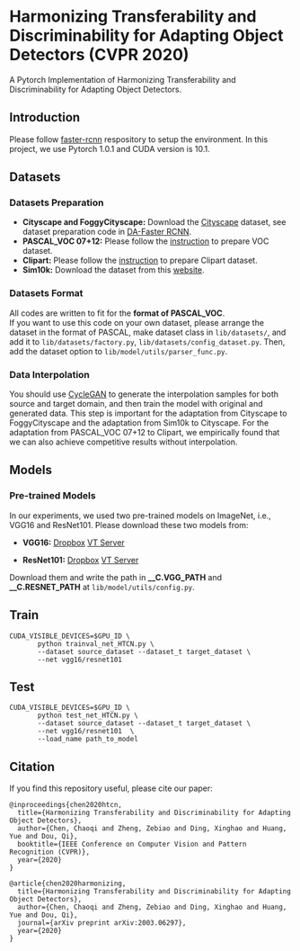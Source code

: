 # Harmonizing Transferability and Discriminability for Adapting Object Detectors (CVPR 2020)
A Pytorch Implementation of Harmonizing Transferability and Discriminability for Adapting Object Detectors. 

## Introduction
Please follow [faster-rcnn](https://github.com/jwyang/faster-rcnn.pytorch) respository to setup the environment. In this project, we use Pytorch 1.0.1 and CUDA version is 10.1. 

## Datasets
### Datasets Preparation
* **Cityscape and FoggyCityscape:** Download the [Cityscape](https://www.cityscapes-dataset.com/) dataset, see dataset preparation code in [DA-Faster RCNN](https://github.com/yuhuayc/da-faster-rcnn/tree/master/prepare_data).
* **PASCAL_VOC 07+12:** Please follow the [instruction](https://github.com/rbgirshick/py-faster-rcnn#beyond-the-demo-installation-for-training-and-testing-models) to prepare VOC dataset.
* **Clipart:** Please follow the [instruction](https://github.com/naoto0804/cross-domain-detection/tree/master/datasets) to prepare Clipart dataset.
* **Sim10k:** Download the dataset from this [website](https://fcav.engin.umich.edu/sim-dataset/).  

### Datasets Format
All codes are written to fit for the **format of PASCAL_VOC**.  
If you want to use this code on your own dataset, please arrange the dataset in the format of PASCAL, make dataset class in ```lib/datasets/```, and add it to ```lib/datasets/factory.py```, ```lib/datasets/config_dataset.py```. Then, add the dataset option to ```lib/model/utils/parser_func.py```.

### Data Interpolation
You should use [CycleGAN](https://github.com/junyanz/pytorch-CycleGAN-and-pix2pix) to generate the interpolation samples for both source and target domain, and then train the model with original and generated data. This step is important for the adaptation from Cityscape to FoggyCityscape and the adaptation from Sim10k to Cityscape. For the adaptation from PASCAL_VOC 07+12 to Clipart, we empirically found that we can also achieve competitive results without interpolation.

## Models
### Pre-trained Models
In our experiments, we used two pre-trained models on ImageNet, i.e., VGG16 and ResNet101. Please download these two models from:
* **VGG16:** [Dropbox](https://www.dropbox.com/s/s3brpk0bdq60nyb/vgg16_caffe.pth?dl=0)  [VT Server](https://filebox.ece.vt.edu/~jw2yang/faster-rcnn/pretrained-base-models/vgg16_caffe.pth)

* **ResNet101:** [Dropbox](https://www.dropbox.com/s/iev3tkbz5wyyuz9/resnet101_caffe.pth?dl=0)  [VT Server](https://filebox.ece.vt.edu/~jw2yang/faster-rcnn/pretrained-base-models/resnet101_caffe.pth)

Download them and write the path in **__C.VGG_PATH** and **__C.RESNET_PATH** at ```lib/model/utils/config.py```.

## Train
```
CUDA_VISIBLE_DEVICES=$GPU_ID \
       python trainval_net_HTCN.py \
       --dataset source_dataset --dataset_t target_dataset \
       --net vgg16/resnet101 
```
## Test
```
CUDA_VISIBLE_DEVICES=$GPU_ID \
       python test_net_HTCN.py \
       --dataset source_dataset --dataset_t target_dataset \
       --net vgg16/resnet101  \
       --load_name path_to_model
```
## Citation
If you find this repository useful, please cite our paper:
```
@inproceedings{chen2020htcn,
  title={Harmonizing Transferability and Discriminability for Adapting Object Detectors},
  author={Chen, Chaoqi and Zheng, Zebiao and Ding, Xinghao and Huang, Yue and Dou, Qi},
  booktitle={IEEE Conference on Computer Vision and Pattern Recognition (CVPR)},
  year={2020}
}
```
```
@article{chen2020harmonizing,
  title={Harmonizing Transferability and Discriminability for Adapting Object Detectors},
  author={Chen, Chaoqi and Zheng, Zebiao and Ding, Xinghao and Huang, Yue and Dou, Qi},
  journal={arXiv preprint arXiv:2003.06297},
  year={2020}
}
```
